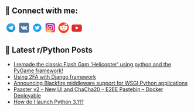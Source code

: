 ## 🔎 Connect with me:
[<img src="https://github.com/bullbesh/bullbesh/blob/main/images/Telegram.png" width="32" height="32" />](https://t.me/bullbesh)
[<img src="https://github.com/bullbesh/bullbesh/blob/main/images/VK.png" width="32" height="32" />](https://vk.com/bullbesh)
[<img src="https://github.com/bullbesh/bullbesh/blob/main/images/Twitter.png" width="32" height="32" />](https://twitter.com/bullbesh1)
[<img src="https://github.com/bullbesh/bullbesh/blob/main/images/Instagram.png" width="32" height="32" />](https://www.instagram.com/bullbesh)
[<img src="https://github.com/bullbesh/bullbesh/blob/main/images/Reddit.png" width="32" height="32" />](https://www.reddit.com/user/bullbesh)
[<img src="https://github.com/bullbesh/bullbesh/blob/main/images/YouTube.png" width="32" height="32" />](https://www.youtube.com/channel/UCtfjRs6uzgq5mfm8S06WTcg)

## 📕 Latest r/Python Posts
<!-- BLOG-POST-LIST:START -->
- [I remade the classic Flash Gam &#39;Helicopter&#39; using python and the PyGame framework!](https://www.reddit.com/r/Python/comments/10wxl3n/i_remade_the_classic_flash_gam_helicopter_using/)
- [Using 2FA with Django framework](https://www.reddit.com/r/Python/comments/10wxitw/using_2fa_with_django_framework/)
- [Announcing Blackfire middleware support for WSGI Python applications](https://www.reddit.com/r/Python/comments/10wvgi7/announcing_blackfire_middleware_support_for_wsgi/)
- [Paaster v2 – New UI and ChaCha20 – E2EE Pastebin – Docker Deployable](https://www.reddit.com/r/Python/comments/10wtrr5/paaster_v2_new_ui_and_chacha20_e2ee_pastebin/)
- [How do I launch Python 3.11?](https://www.reddit.com/r/Python/comments/10wsbnj/how_do_i_launch_python_311/)
<!-- BLOG-POST-LIST:END -->
